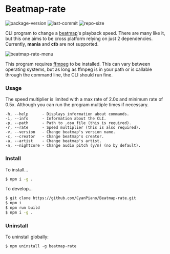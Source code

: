 # Beatmap-rate
![package-version](https://img.shields.io/github/package-json/v/cyanpiano/beatmap-rate) ![last-commit](https://img.shields.io/github/last-commit/cyanpiano/Beatmap-rate) ![repo-size](https://img.shields.io/github/repo-size/cyanpiano/beatmap-rate)

CLI program to change a [beatmap](https://osu.ppy.sh/wiki/en/Beatmap)'s playback speed. There are many like it, but this one aims to be cross platform relying on just 2 dependencies. Currently, **mania** and **ctb** are not supported. 

![beatmap-rate-menu](https://raw.githubusercontent.com/CyanPiano/Static-github/main/Beatmap-rate/beatmap-rate-menu.png)

This program requires [ffmpeg](https://ffmpeg.org/) to be installed. This can vary between operating systems, but as long as ffmpeg is in your path or is callable through the command line, the CLI should run fine.


### Usage
The speed multiplier is limited with a max rate of 2.0x and minimum rate of 0.5x. Although you can run the program multiple times if necessary.

    -h, --help      - Displays information about commands.
    -i, --info      - Information about the CLI.
    -p, --path      - Path to .osu file (this is required).
    -r, --rate      - Speed multiplier (this is also required).
    -v, --version   - Change beatmap's version name.
    -c, --creator   - Change beatmap's creator.
    -a, --artist    - Change beatmap's artist.
    -n, --nightcore - Change audio pitch (y/n) (no by default).


### Install
To install...
```sh
$ npm i -g .
```

To develop...
```sh
$ git clone https://github.com/CyanPiano/Beatmap-rate.git
$ npm i
$ npm run build
$ npm i -g .
```

### Uninstall
To uninstall globally:
```
$ npm uninstall -g beatmap-rate
```
